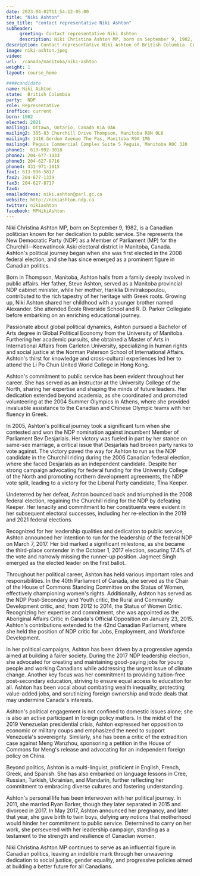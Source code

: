 ```yaml
---
date: 2023-04-02T11:54:12-05:00
title: "Niki Ashton"
seo_title: "contact representative Niki Ashton"
subheader:
     greeting: Contact representative Niki Ashton
     description: Niki Christina Ashton MP, born on September 9, 1982, is a Canadian politician known for her dedication to public service. She represents the New Democratic Party (NDP) as a Member of Parliament (MP) for the Churchill—Keewatinook Aski electoral district in Manitoba, Canada. Ashton's political journey began when she was first elected in the 2008 federal election, and she has since emerged as a prominent figure in Canadian politics.
description: Contact representative Niki Ashton of British Columbia. Contact information for Niki Ashton includes email address, phone number, and mailing address.
image: niki-ashton.jpeg
video:
url:  /canada/manitoba/niki-ashton
weight: 1
layout: course_home

####candidate
name: Niki Ashton
state:	British Columbia
party:	NDP
role: Representative
inoffice: current
born: 1982
elected: 2021
mailing1: Ottawa, Ontario, Canada K1A 0A6
mailing2: 305-83 Churchill Drive Thompson, Manitoba R8N 0L6
mailing3: 1416 Gordon Avenue The Pas, Manitoba R9A 1M6
mailing4: Peguis Commercial Complex Suite 5 Peguis, Manitoba R0C 3J0
phone1:  613-992-3018
phone2: 204-677-1333
phone3: 204-627-8716
phone4: 431-971-1015
fax1: 613-996-5817
fax2: 204-677-1339
fax3: 204-627-8717
fax4:
emailaddress: niki.ashton@parl.gc.ca
website: http://nikiashton.ndp.ca
twitter: nikiashton
facebook: MPNikiAshton
---
```


Niki Christina Ashton MP, born on September 9, 1982, is a Canadian politician known for her dedication to public service. She represents the New Democratic Party (NDP) as a Member of Parliament (MP) for the Churchill—Keewatinook Aski electoral district in Manitoba, Canada. Ashton's political journey began when she was first elected in the 2008 federal election, and she has since emerged as a prominent figure in Canadian politics.

Born in Thompson, Manitoba, Ashton hails from a family deeply involved in public affairs. Her father, Steve Ashton, served as a Manitoba provincial NDP cabinet minister, while her mother, Hariklia Dimitrakopoulou, contributed to the rich tapestry of her heritage with Greek roots. Growing up, Niki Ashton shared her childhood with a younger brother named Alexander. She attended École Riverside School and R. D. Parker Collegiate before embarking on an enriching educational journey.

Passionate about global political dynamics, Ashton pursued a Bachelor of Arts degree in Global Political Economy from the University of Manitoba. Furthering her academic pursuits, she obtained a Master of Arts in International Affairs from Carleton University, specializing in human rights and social justice at the Norman Paterson School of International Affairs. Ashton's thirst for knowledge and cross-cultural experiences led her to attend the Li Po Chun United World College in Hong Kong.

Ashton's commitment to public service has been evident throughout her career. She has served as an instructor at the University College of the North, sharing her expertise and shaping the minds of future leaders. Her dedication extended beyond academia, as she coordinated and promoted volunteering at the 2004 Summer Olympics in Athens, where she provided invaluable assistance to the Canadian and Chinese Olympic teams with her fluency in Greek.

In 2005, Ashton's political journey took a significant turn when she contested and won the NDP nomination against incumbent Member of Parliament Bev Desjarlais. Her victory was fueled in part by her stance on same-sex marriage, a critical issue that Desjarlais had broken party ranks to vote against. The victory paved the way for Ashton to run as the NDP candidate in the Churchill riding during the 2006 Canadian federal election, where she faced Desjarlais as an independent candidate. Despite her strong campaign advocating for federal funding for the University College of the North and promoting northern development agreements, the NDP vote split, leading to a victory for the Liberal Party candidate, Tina Keeper.

Undeterred by her defeat, Ashton bounced back and triumphed in the 2008 federal election, regaining the Churchill riding for the NDP by defeating Keeper. Her tenacity and commitment to her constituents were evident in her subsequent electoral successes, including her re-election in the 2019 and 2021 federal elections.

Recognized for her leadership qualities and dedication to public service, Ashton announced her intention to run for the leadership of the federal NDP on March 7, 2017. Her bid marked a significant milestone, as she became the third-place contender in the October 1, 2017 election, securing 17.4% of the vote and narrowly missing the runner-up position. Jagmeet Singh emerged as the elected leader on the first ballot.

Throughout her political career, Ashton has held various important roles and responsibilities. In the 40th Parliament of Canada, she served as the Chair of the House of Commons Standing Committee on the Status of Women, effectively championing women's rights. Additionally, Ashton has served as the NDP Post-Secondary and Youth critic, the Rural and Community Development critic, and, from 2012 to 2014, the Status of Women Critic. Recognizing her expertise and commitment, she was appointed as the Aboriginal Affairs Critic in Canada's Official Opposition on January 23, 2015. Ashton's contributions extended to the 42nd Canadian Parliament, where she held the position of NDP critic for Jobs, Employment, and Workforce Development.

In her political campaigns, Ashton has been driven by a progressive agenda aimed at building a fairer society. During the 2017 NDP leadership election, she advocated for creating and maintaining good-paying jobs for young people and working Canadians while addressing the urgent issue of climate change. Another key focus was her commitment to providing tuition-free post-secondary education, striving to ensure equal access to education for all. Ashton has been vocal about combating wealth inequality, protecting value-added jobs, and scrutinizing foreign ownership and trade deals that may undermine Canada's interests.

Ashton's political engagement is not confined to domestic issues alone; she is also an active participant in foreign policy matters. In the midst of the 2019 Venezuelan presidential crisis, Ashton expressed her opposition to economic or military coups and emphasized the need to support Venezuela's sovereignty. Similarly, she has been a critic of the extradition case against Meng Wanzhou, sponsoring a petition in the House of Commons for Meng's release and advocating for an independent foreign policy on China.

Beyond politics, Ashton is a multi-linguist, proficient in English, French, Greek, and Spanish. She has also embarked on language lessons in Cree, Russian, Turkish, Ukrainian, and Mandarin, further reflecting her commitment to embracing diverse cultures and fostering understanding.

Ashton's personal life has been interwoven with her political journey. In 2011, she married Ryan Barker, though they later separated in 2015 and divorced in 2017. In May 2017, Ashton announced her pregnancy, and later that year, she gave birth to twin boys, defying any notions that motherhood would hinder her commitment to public service. Determined to carry on her work, she persevered with her leadership campaign, standing as a testament to the strength and resilience of Canadian women.

Niki Christina Ashton MP continues to serve as an influential figure in Canadian politics, leaving an indelible mark through her unwavering dedication to social justice, gender equality, and progressive policies aimed at building a better future for all Canadians.
